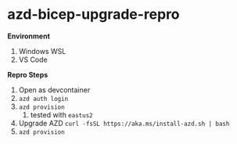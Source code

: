 # azd-bicep-upgrade-repro

**Environment**
1. Windows WSL
1. VS Code

**Repro Steps**
1. Open as devcontainer
1. `azd auth login`
1. `azd provision`
    1. tested with `eastus2`
1. Upgrade AZD `curl -fsSL https://aka.ms/install-azd.sh | bash`
1. `azd provision`
